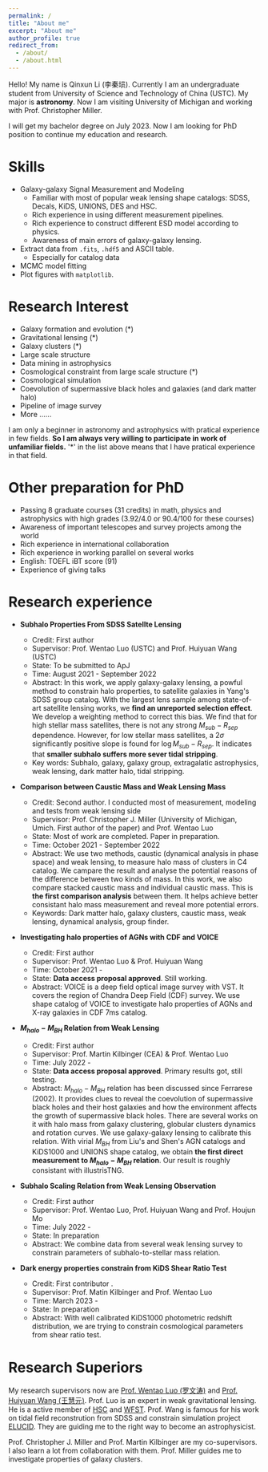 ```yaml
---
permalink: /
title: "About me"
excerpt: "About me"
author_profile: true
redirect_from: 
  - /about/
  - /about.html
---
```


Hello! My name is Qinxun Li (李秦埙). Currently I am an undergraduate student from University of Science and Technology of China (USTC). My major is **astronomy**. Now I am visiting University of Michigan and working with Prof. Christopher Miller.

I will get my bachelor degree on July 2023. Now I am looking for PhD position to continue my education and research.

Skills
======
* Galaxy-galaxy Signal Measurement and Modeling
  * Familiar with most of popular weak lensing shape catalogs: SDSS, Decals, KiDS, UNIONS, DES and HSC.
  * Rich experience in using different measurement pipelines.
  * Rich experience to construct different ESD model according to physics.
  * Awareness of main errors of galaxy-galaxy lensing.
* Extract data from `.fits`, `.hdf5` and ASCII table.
  * Especially for catalog data
* MCMC model fitting
* Plot figures with `matplotlib`.

Research Interest
======
- Galaxy formation and evolution (*)
- Gravitational lensing (*)
- Galaxy clusters (*)
- Large scale structure
- Data mining in astrophysics 
- Cosmological constraint from large scale structure (*)
- Cosmological simulation
- Coevolution of supermassive black holes and galaxies (and dark matter halo)
- Pipeline of image survey
- More ......

I am only a beginner in astronomy and astrophysics with pratical experience in few fields. **So I am always very willing to participate in work of unfamiliar fields.** '*' in the list above means that I have pratical experience in that field. 

Other preparation for PhD
======
* Passing 8 graduate courses (31 credits) in math, physics and astrophysics with high grades (3.92/4.0 or 90.4/100 for these courses)
* Awareness of important telescopes and survey projects among the world
* Rich experience in international collaboration
* Rich experience in working parallel on several works
* English: TOEFL iBT score (91)
* Experience of giving talks


Research experience
======
* **Subhalo Properties From SDSS Satellte Lensing**
  * Credit: First author
  * Supervisor: Prof. Wentao Luo (USTC) and Prof. Huiyuan Wang (USTC)
  * State: To be submitted to ApJ
  * Time: August 2021 - September 2022
  * Abstract: In this work, we apply galaxy-galaxy lensing, a powful method to constrain halo properties, to satellite galaxies in Yang's SDSS group catalog. With the largest lens sample among state-of-art satellite lensing works, we **find an unreported selection effect**. We develop a weighting method to correct this bias. We find that for high stellar mass satellites, there is not any strong $M_{sub}-R_{sep}$ dependence. However, for low stellar mass satellites, a 2$\sigma$ significantly positive slope is found for $\log M_{sub}-R_{sep}$. It indicates that **smaller subhalo suffers more sever tidal stripping**.
  * Key words: Subhalo, galaxy, galaxy group, extragalatic astrophysics, weak lensing, dark matter halo, tidal stripping.
  
* **Comparison between Caustic Mass and Weak Lensing Mass**
  * Credit: Second author. I conducted most of measurement, modeling and tests from weak lensing side
  * Supervisor: Prof. Christopher J. Miller (University of Michigan, Umich. First author of the paper) and Prof. Wentao Luo
  * State: Most of work are completed. Paper in preparation.
  * Time: October 2021 - September 2022
  * Abstract: We use two methods, caustic (dynamical analysis in phase space) and weak lensing, to measure halo mass of clusters in C4 catalog. We campare the result and analyse the potential reasons of the difference between two kinds of mass. In this work, we also compare stacked caustic mass and individual caustic mass. This is **the first comparison analysis** between them. It helps achieve better consistant halo mass measurement and reveal more potential errors.
  * Keywords: Dark matter halo, galaxy clusters, caustic mass, weak lensing, dynamical analysis, group finder.

* **Investigating halo properties of AGNs with CDF and VOICE**
  * Credit: First author
  * Supervisor: Prof. Wentao Luo & Prof. Huiyuan Wang
  * Time: October 2021 - 
  * State: **Data access proposal approved**. Still working.
  * Abstract: VOICE is a deep field optical image survey with VST. It covers the region of Chandra Deep Field (CDF) survey. We use shape catalog of VOICE to investigate halo properties of AGNs and X-ray galaxies in CDF 7ms catalog.

* **$M_{halo}-M_{BH}$ Relation from Weak Lensing**
  * Credit: First author
  * Supervisor: Prof. Martin Kilbinger (CEA) & Prof. Wentao Luo
  * Time: July 2022 -
  * State: **Data access proposal approved**. Primary results got, still testing.
  * Abstract: $M_{halo}-M_{BH}$ relation has been discussed since Ferrarese (2002). It provides clues to reveal the coevolution of supermassive black holes and their host galaxies and how the environment affects the growth of supermassive black holes. There are several works on it with halo mass from galaxy clustering, globular clusters dynamics and rotation curves. We use galaxy-galaxy lensing to calibrate this relation. With virial $M_{BH}$ from Liu's and Shen's AGN catalogs and KiDS1000 and UNIONS shape catalog, we obtain **the first direct measurement to $M_{halo}-M_{BH}$ relation**. Our result is roughly consistant with illustrisTNG. 

* **Subhalo Scaling Relation from Weak Lensing Observation**
  * Credit: First author
  * Supervisor: Prof. Wentao Luo, Prof. Huiyuan Wang and Prof. Houjun Mo
  * Time: July 2022 -
  * State: In preparation
  * Abstract: We combine data from several weak lensing survey to constrain parameters of subhalo-to-stellar mass relation.

* **Dark energy properties constrain from KiDS Shear Ratio Test**
  * Credit: First contributor .
  * Supervisor: Prof. Matin Kilbinger and Prof. Wentao Luo
  * Time: March 2023 - 
  * State: In preparation
  * Abstract: With well calibrated KiDS1000 photometric redshift distribution, we are trying to constrain cosmological parameters from shear ratio test.

Research Superiors
======
My research supervisors now are [Prof. Wentao Luo (罗文涛)](https://www.researchgate.net/profile/Wentao-Luo) and [Prof. Huiyuan Wang (王慧元)](http://staff.ustc.edu.cn/~whywang/). Prof. Luo is an expert in weak gravitational lensing. He is a active member of [HSC](https://www.subarutelescope.org/Observing/Instruments/HSC/index.html) and [WFST](http://wfst.ustc.edu.cn/main.htm). Prof. Wang is famous for his work on tidal field reconstrution from SDSS and constrain simulation project [ELUCID](https://weiguangcui.github.io/ELUCID/). They are guiding me to the right way to become an astrophysicist.

Prof. Christopher J. Miller and Prof. Martin Kilbinger are my co-supervisors. I also learn a lot from collaboration with them. Prof. Miller guides me to investigate properties of galaxy clusters. 